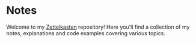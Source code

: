 
# Notes

Welcome to my [Zettelkasten](https://zettelkasten.de/overview/) repository! Here you'll find a collection of my notes, explanations and code examples covering various topics.

